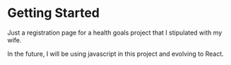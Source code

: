 # Getting Started

Just a registration page for a health goals project that I stipulated with my wife.


In the future, I will be using javascript in this project and evolving to React.